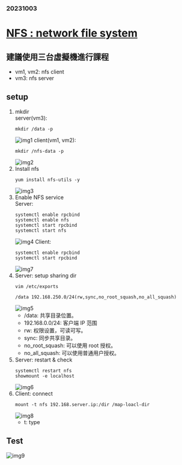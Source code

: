 ### 20231003
# [NFS : network file system](https://qizhanming.com/blog/2018/08/08/how-to-install-nfs-on-centos-7)

## 建議使用三台虛擬機進行課程
- vm1, vm2: nfs client  
- vm3: nfs server

## setup
1. mkdir  
    server(vm3): 
    ```
    mkdir /data -p
    ```
    ![img1](img/1.png)
    client(vm1, vm2):
    ```
    mkdir /nfs-data -p
    ```
    ![img2](img/2.png)
2. Install nfs
    ```
    yum install nfs-utils -y
    ```
    ![img3](img/3.png)
3. Enable NFS service  
   Server:
    ```
    systemctl enable rpcbind
    systemctl enable nfs
    systemctl start rpcbind
    systemctl start nfs
    ```
    ![img4](img/4.png)
    Client:
    ```
    systemctl enable rpcbind
    systemctl start rpcbind
    ```
    ![img7](img/7.png)
4. Server: setup sharing dir
    ```
    vim /etc/exports
    ```
    ```
    /data 192.168.250.0/24(rw,sync,no_root_squash,no_all_squash)
    ```
    ![img5](img/5.png)
    - /data: 共享目录位置。  
    - 192.168.0.0/24: 客户端 IP 范围
    - rw: 权限设置，可读可写。
    - sync: 同步共享目录。
    - no_root_squash: 可以使用 root 授权。
    - no_all_squash: 可以使用普通用户授权。
5. Server: restart & check
    ```
    systemctl restart nfs
    showmount -e localhost
    ```
    ![img6](img/6.png)
6. Client: connect
    ```
    mount -t nfs 192.168.server.ip:/dir /map-loacl-dir
    ```
    ![img8](img/8.png)
    - t: type

## Test
![img9](img/9.png)